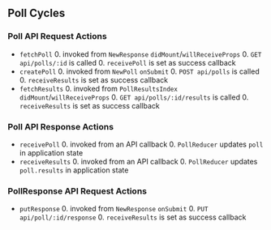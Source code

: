 ## Poll Cycles

### Poll API Request Actions

* `fetchPoll`
  0. invoked from `NewResponse` `didMount`/`willReceiveProps`
  0. `GET api/polls/:id` is called
  0. `receivePoll` is set as success callback
* `createPoll`
  0. invoked from `NewPoll` `onSubmit`
  0. `POST api/polls` is called
  0. `receiveResults` is set as success callback
* `fetchResults`
  0. invoked from `PollResultsIndex` `didMount`/`willReceiveProps`
  0. `GET api/polls/:id/results` is called
  0. `receiveResults` is set as success callback

### Poll API Response Actions

* `receivePoll`
  0. invoked from an API callback
  0. `PollReducer` updates `poll` in application state
* `receiveResults`
  0. invoked from an API callback
  0. `PollReducer` updates `poll.results` in application state

### PollResponse API Request Actions

* `putResponse`
  0. invoked from `NewResponse` `onSubmit`
  0. `PUT api/poll/:id/response`
  0. `receiveResults` is set as success callback
